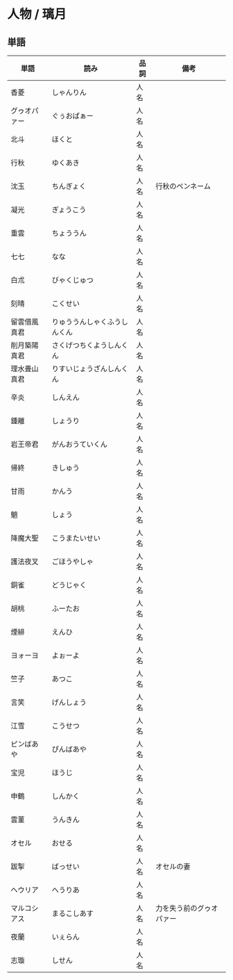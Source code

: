 # 人物 / 璃月

## 単語

|単語|読み|品詞|備考|
|---|---|---|---|
|香菱|しゃんりん|人名||
|グゥオパァー|ぐぅおぱぁー|人名||
|北斗|ほくと|人名||
|行秋|ゆくあき|人名||
|沈玉|ちんぎょく|人名|行秋のペンネーム|
|凝光|ぎょうこう|人名||
|重雲|ちょううん|人名||
|七七|なな|人名||
|白朮|びゃくじゅつ|人名||
|刻晴|こくせい|人名||
|留雲借風真君|りゅううんしゃくふうしんくん|人名||
|削月築陽真君|さくげつちくようしんくん|人名||
|理水畳山真君|りすいじょうざんしんくん|人名||
|辛炎|しんえん|人名||
|鍾離|しょうり|人名||
|岩王帝君|がんおうていくん|人名||
|帰終|きしゅう|人名||
|甘雨|かんう|人名||
|魈|しょう|人名||
|降魔大聖|こうまたいせい|人名||
|護法夜叉|ごほうやしゃ|人名||
|銅雀|どうじゃく|人名||
|胡桃|ふーたお|人名||
|煙緋|えんひ|人名||
|ヨォーヨ|よぉーよ|人名||
|竺子|あつこ|人名||
|言笑|げんしょう|人名||
|江雪|こうせつ|人名||
|ピンばあや|ぴんばあや|人名||
|宝児|ほうじ|人名||
|申鶴|しんかく|人名||
|雲菫|うんきん|人名||
|オセル|おせる|人名||
|跋掣|ばっせい|人名|オセルの妻|
|ヘウリア|へうりあ|人名||
|マルコシアス|まるこしあす|人名|力を失う前のグゥオパァー|
|夜蘭|いぇらん|人名||
|志璇|しせん|人名||